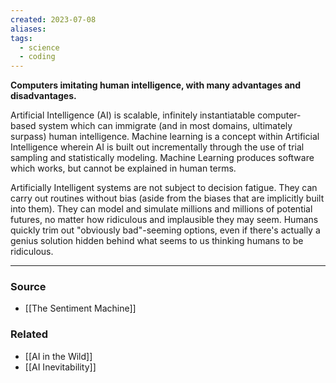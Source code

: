 ```yaml
---
created: 2023-07-08
aliases: 
tags:
  - science
  - coding
---
```

**Computers imitating human intelligence, with many advantages and disadvantages.**

Artificial Intelligence (AI) is scalable, infinitely instantiatable computer-based system which can immigrate (and in most domains, ultimately surpass) human intelligence. Machine learning is a concept within Artificial Intelligence wherein AI is built out incrementally through the use of trial sampling and statistically modeling. Machine Learning produces software which works, but cannot be explained in human terms.

Artificially Intelligent systems are not subject to decision fatigue. They can carry out routines without bias (aside from the biases that are implicitly built into them). They can model and simulate millions and millions of potential futures, no matter how ridiculous and implausible they may seem. Humans quickly trim out "obviously bad"-seeming options, even if there's actually a genius solution hidden behind what seems to us thinking humans to be ridiculous.

---

### Source
- [[The Sentiment Machine]]

### Related
- [[AI in the Wild]] 
- [[AI Inevitability]]